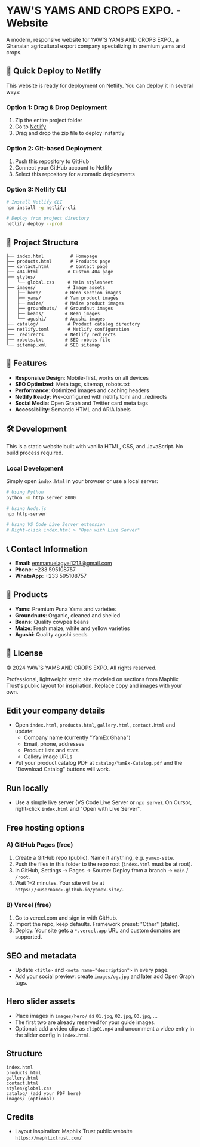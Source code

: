 # YAW'S YAMS AND CROPS EXPO. - Website

A modern, responsive website for YAW'S YAMS AND CROPS EXPO., a Ghanaian agricultural export company specializing in premium yams and crops.

## 🚀 Quick Deploy to Netlify

This website is ready for deployment on Netlify. You can deploy it in several ways:

### Option 1: Drag & Drop Deployment
1. Zip the entire project folder
2. Go to [Netlify](https://app.netlify.com)
3. Drag and drop the zip file to deploy instantly

### Option 2: Git-based Deployment
1. Push this repository to GitHub
2. Connect your GitHub account to Netlify
3. Select this repository for automatic deployments

### Option 3: Netlify CLI
```bash
# Install Netlify CLI
npm install -g netlify-cli

# Deploy from project directory
netlify deploy --prod
```

## 📁 Project Structure

```
├── index.html          # Homepage
├── products.html       # Products page
├── contact.html        # Contact page
├── 404.html           # Custom 404 page
├── styles/
│   └── global.css     # Main stylesheet
├── images/            # Image assets
│   ├── hero/         # Hero section images
│   ├── yams/         # Yam product images
│   ├── maize/        # Maize product images
│   ├── groundnuts/   # Groundnut images
│   ├── beans/        # Bean images
│   └── agushi/       # Agushi images
├── catalog/           # Product catalog directory
├── netlify.toml       # Netlify configuration
├── _redirects        # Netlify redirects
├── robots.txt        # SEO robots file
└── sitemap.xml       # SEO sitemap
```

## 🔧 Features

- **Responsive Design**: Mobile-first, works on all devices
- **SEO Optimized**: Meta tags, sitemap, robots.txt
- **Performance**: Optimized images and caching headers
- **Netlify Ready**: Pre-configured with netlify.toml and _redirects
- **Social Media**: Open Graph and Twitter card meta tags
- **Accessibility**: Semantic HTML and ARIA labels

## 🛠 Development

This is a static website built with vanilla HTML, CSS, and JavaScript. No build process required.

### Local Development
Simply open `index.html` in your browser or use a local server:

```bash
# Using Python
python -m http.server 8000

# Using Node.js
npx http-server

# Using VS Code Live Server extension
# Right-click index.html > "Open with Live Server"
```

## 📞 Contact Information

- **Email**: emmanuelagyei1213@gmail.com
- **Phone**: +233 595108757
- **WhatsApp**: +233 595108757

## 🌟 Products

- **Yams**: Premium Puna Yams and varieties
- **Groundnuts**: Organic, cleaned and shelled
- **Beans**: Quality cowpea beans
- **Maize**: Fresh maize, white and yellow varieties
- **Agushi**: Quality agushi seeds

## 📝 License

© 2024 YAW'S YAMS AND CROPS EXPO. All rights reserved.

Professional, lightweight static site modeled on sections from Maphlix Trust's public layout for inspiration. Replace copy and images with your own.

## Edit your company details

- Open `index.html`, `products.html`, `gallery.html`, `contact.html` and update:
  - Company name (currently "YamEx Ghana")
  - Email, phone, addresses
  - Product lists and stats
  - Gallery image URLs
- Put your product catalog PDF at `catalog/YamEx-Catalog.pdf` and the "Download Catalog" buttons will work.

## Run locally

- Use a simple live server (VS Code Live Server or `npx serve`). On Cursor, right-click `index.html` and "Open with Live Server".

## Free hosting options

### A) GitHub Pages (free)
1. Create a GitHub repo (public). Name it anything, e.g. `yamex-site`.
2. Push the files in this folder to the repo root (`index.html` must be at root).
3. In GitHub, Settings → Pages → Source: Deploy from a branch → `main` / `/root`.
4. Wait 1–2 minutes. Your site will be at `https://<username>.github.io/yamex-site/`.

### B) Vercel (free)
1. Go to vercel.com and sign in with GitHub.
2. Import the repo, keep defaults. Framework preset: "Other" (static).
3. Deploy. Your site gets a `*.vercel.app` URL and custom domains are supported.

## SEO and metadata
- Update `<title>` and `<meta name="description">` in every page.
- Add your social preview: create `images/og.jpg` and later add Open Graph tags.

## Hero slider assets
- Place images in `images/hero/` as `01.jpg`, `02.jpg`, `03.jpg`, ...
- The first two are already reserved for your guide images.
- Optional: add a video clip as `clip01.mp4` and uncomment a video entry in the slider config in `index.html`.

## Structure
```
index.html
products.html
gallery.html
contact.html
styles/global.css
catalog/ (add your PDF here)
images/ (optional)
```

## Credits
- Layout inspiration: Maphlix Trust public website [`https://maphlixtrust.com/`](https://maphlixtrust.com/) 